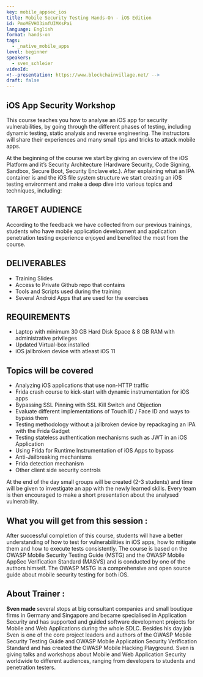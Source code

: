 ```yaml
---
key: mobile_appsec_ios
title: Mobile Security Testing Hands-On - iOS Edition
id: PmoMEVHO3imfUIMXsPai
language: English
format: hands-on
tags:
  - _native_mobile_apps
level: beginner
speakers:
  - sven_schleier
videoId: 
<!--presentation: https://www.blockchainvillage.net/ -->
draft: false
---
```

<h2>iOS App Security Workshop</h2>

This course teaches you how to analyse an iOS app for security vulnerabilities, by going through the different phases of testing, including dynamic testing, static analysis and reverse engineering. The instructors will share their experiences and many small tips and tricks to attack mobile apps.

At the beginning of the course we start by giving an overview of the iOS Platform and it’s Security Architecture  (Hardware Security, Code Signing, Sandbox, Secure Boot, Security Enclave etc.). After explaining what an IPA container is and the iOS file system structure we start creating an iOS testing environment and make a deep dive into various topics and techniques, including: 

<h2>TARGET AUDIENCE</h2>

According to the feedback we have collected from our previous trainings, students who have mobile application development and application penetration testing experience enjoyed and benefited the most from the course. 

<h2>DELIVERABLES</h2>
<ul>
<li>Training Slides </li>
<li>Access to Private Github repo that contains </li>
<li>Tools and Scripts used during the training</li>
<li>Several Android Apps that are used for the exercises</li>
</ul>

<h2>REQUIREMENTS</h2>
<ul>
<li>Laptop with minimum 30 GB Hard Disk Space & 8 GB RAM with administrative privileges </li>
<li>Updated Virtual-box installed</li>
<li>iOS jailbroken device with atleast iOS 11</li>
</ul>

<h2>Topics will be covered</h2>
<ul>
<li>Analyzing iOS applications that use non-HTTP traffic </li>
<li>Frida crash course to kick-start with dynamic instrumentation for iOS apps </li>
<li>Bypassing SSL Pinning with SSL Kill Switch and Objection </li>
<li>Evaluate different implementations of Touch ID / Face ID and ways to bypass them </li>
<li>Testing methodology without a jailbroken device by repackaging an IPA with the Frida Gadget </li>
<li>Testing stateless authentication mechanisms such as JWT in an iOS Application </li>
<li>Using Frida for Runtime Instrumentation of iOS Apps to bypass </li>
<li>Anti-Jailbreaking mechanisms </li>
<li>Frida detection mechanism </li>
<li>Other client side security controls</li>
</ul>
 
At the end of the day small groups will be created (2-3 students) and time will be given to investigate an app with the newly learned skills. Every team is then encouraged to make a short presentation about the analysed vulnerability.


<h2>What you will get from this session :</h2>

After successful completion of this course, students will have a better understanding of how to test for vulnerabilities in iOS apps, how to mitigate them and how to execute tests consistently. The course is based on the OWASP Mobile Security Testing Guide (MSTG) and the OWASP Mobile AppSec Verification Standard (MASVS) and is conducted by one of the authors himself. The OWASP MSTG is a comprehensive and open source guide about mobile security testing for both iOS. 

<h2>About Trainer :</h2>

<b>Sven made</b> several stops at big consultant companies and small boutique firms in Germany and Singapore and became specialised in Application Security and has supported and guided software development projects for Mobile and Web Applications during the whole SDLC. Besides his day job Sven is one of the core project leaders and authors of the OWASP Mobile Security Testing Guide and OWASP Mobile Application Security Verification Standard and has created the OWASP Mobile Hacking Playground. Sven is giving talks and workshops about Mobile and Web Application Security worldwide to different audiences, ranging from developers to students and penetration testers.

<!--
<a align="center" class="btn primary" target="_blank" rel="noopener" href="https://docs.google.com/forms/d/1j1sl5i7XuMel_FmijJsJb5Zcl2iuTW9QVMNxCibCf-o">Register</a>
-->